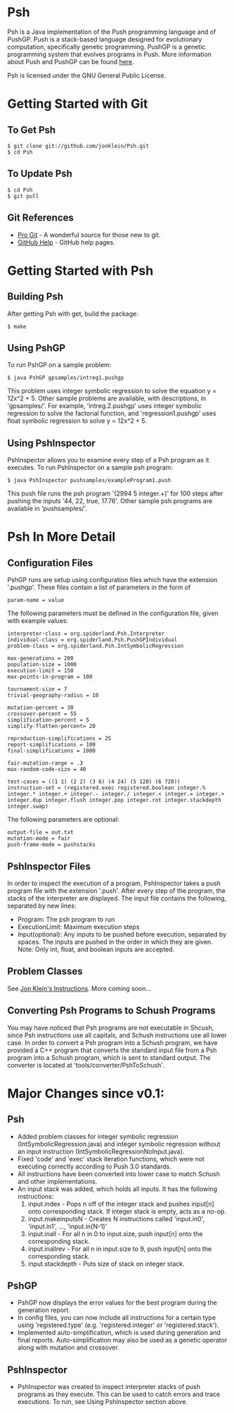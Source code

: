 Psh
===

Psh is a Java implementation of the Push programming language and of PushGP. Push is a stack-based language designed for evolutionary computation, specifically genetic programming. PushGP is a genetic programming system that evolves programs in Push. More information about Push and PushGP can be found [here](http://hampshire.edu/lspector/push.html).

Psh is licensed under the GNU General Public License.

Getting Started with Git
========================

To Get Psh
----------
    $ git clone git://github.com/jonklein/Psh.git
    $ cd Psh

To Update Psh
-------------
    $ cd Psh
    $ git pull

Git References
--------------
- [Pro Git](http://progit.org/book/) - A wonderful source for those new to git.
- [GitHub Help](http://help.github.com/) - GitHub help pages.

Getting Started with Psh
========================

Building Psh
------------
After getting Psh with get, build the package:

    $ make

Using PshGP
----------
To run PshGP on a sample problem:

    $ java PshGP gpsamples/intreg1.pushgp

This problem uses integer symbolic regression to solve the equation y = 12x^2 + 5. Other sample problems are available, with descriptions, in 'gpsamples/'. For example, 'intreg.2.pushgp' uses integer symbolic regression to solve the factorial function, and 'regression1.pushgp' uses float symbolic regression to solve y = 12x^2 + 5.

Using PshInspector
------------------
PshInspector allows you to examine every step of a Psh program as it executes. To run PshInspector on a sample psh program:

    $ java PshInspector pushsamples/exampleProgram1.push

This push file runs the psh program '(2994 5 integer.+)' for 100 steps after pushing the inputs '44, 22, true, 17.76'. Other sample psh programs are available in 'pushsamples/'.

Psh In More Detail
==================

Configuration Files
-------------------
PshGP runs are setup using configuration files which have the extension '.pushgp'. These files contain a list of parameters in the form of 

    param-name = value

The following parameters must be defined in the configuration file, given with example values:

    interpreter-class = org.spiderland.Psh.Interpreter
    individual-class = org.spiderland.Psh.PushGPIndividual
    problem-class = org.spiderland.Psh.IntSymbolicRegression
    
    max-generations = 200
    population-size = 1000
    execution-limit = 150
    max-points-in-program = 100
    
    tournament-size = 7
    trivial-geography-radius = 10
    
    mutation-percent = 30
    crossover-percent = 55
    simplification-percent = 5
    simplify-flatten-percent= 20
    
    reproduction-simplifications = 25
    report-simplifications = 100
    final-simplifications = 1000
    
    fair-mutation-range = .3
    max-random-code-size = 40
    
    test-cases = ((1 1) (2 2) (3 6) (4 24) (5 120) (6 720))
    instruction-set = (registered.exec registered.boolean integer.% integer.* integer.+ integer.- integer./ integer.< integer.= integer.> integer.dup integer.flush integer.pop integer.rot integer.stackdepth integer.swap)

The following parameters are optional:

    output-file = out.txt
    mutation-mode = fair
    push-frame-mode = pushstacks

PshInspector Files
------------------
In order to inspect the execution of a program, PshInspector takes a push program file with the extension '.push'. After every step of the program, the stacks of the interpreter are displayed. The input file contains the following, separated by new lines:

- Program: The psh program to run
- ExecutionLimit: Maximum execution steps
- Input(optional): Any inputs to be pushed before execution, separated by spaces. The inputs are pushed in the order in which they are given. Note: Only int, float, and boolean inputs are accepted.

Problem Classes
---------------
See [Jon Klein's Instructions](http://www.spiderland.org/Psh/docs.html). More coming soon...

Converting Psh Programs to Schush Programs
------------------------------------------
You may have noticed that Psh programs are not executable in Shcush, since Psh instructions use all capitals, and Schush instructions use all lower case. In order to convert a Psh program into a Schush program, we have provided a C++ program that converts the standard input file from a Psh program into a Schush program, which is sent to standard output. The converter is located at 'tools/converter/PshToSchush'.

Major Changes since v0.1:
=========================

Psh
---
- Added problem classes for integer symbolic regression (IntSymbolicRegression.java) and integer symbolic regression without an input instruction (IntSymbolicRegressionNoInput.java).
- Fixed 'code' and 'exec' stack iteration functions, which were not executing correctly according to Push 3.0 standards.
- All instructions have been converted into lower case to match Schush and other implementations.
- An input stack was added, which holds all inputs. It has the following instructions:
    1. input.index - Pops n off of the integer stack and pushes input[n] onto corresponding stack. If integer stack is empty, acts as a no-op.
    2. input.makeinputsN - Creates N instructions called 'input.in0', 'input.in1', ..., 'input.in(N-1)'
    3. input.inall - For all n in 0 to input.size, push input[n] onto the corresponding stack.
    4. input.inallrev - For all n in input.size to 9, push input[n] onto the corresponding stack.
    5. input.stackdepth - Puts size of stack on integer stack.


PshGP
-----
- PshGP now displays the error values for the best program during the generation report.
- In config files, you can now include all instructions for a certain type using 'registered.type' (e.g. 'registered.integer' or 'registered.stack').
- Implemented auto-simplification, which is used during generation and final reports. Auto-simplification may also be used as a genetic operator along with mutation and crossover.

PshInspector
------------
- PshInspector was created to inspect interpreter stacks of push programs as they execute. This can be used to catch errors and trace executions. To run, see Using PshInspector section above.
